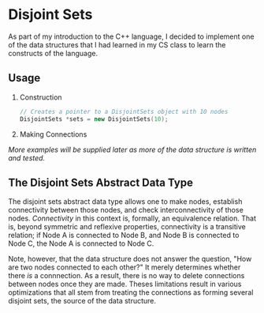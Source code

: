 # Disjoint Sets

As part of my introduction to the C++ language, I decided to implement one of the data structures that
I had learned in my CS class to learn the constructs of the language.

## Usage

1. Construction
    ```cpp
    // Creates a pointer to a DisjointSets object with 10 nodes
    DisjointSets *sets = new DisjointSets(10);                                            
    ```

2. Making Connections


*More examples will be supplied later as more of the data structure is written and tested.*

## The Disjoint Sets Abstract Data Type

The disjoint sets abstract data type allows one to make nodes, establish connectivity between those nodes,
and check interconnectivity of those nodes. *Connectivity* in this context is, formally, an equivalence
relation. That is, beyond symmetric and reflexive properties, connectivity is a transitive relation; if
Node A is connected to Node B, and Node B is connected to Node C, the Node A is connected to Node C.

Note, however, that the data structure does not answer the question, "How are two nodes connected to each other?"
It merely determines whether there *is* a connnection. As a result, there is no way to delete connections between
nodes once they are made. Theses limitations result in various optimizations that all stem from treating 
the connections as forming several disjoint sets, the source of the data structure.
